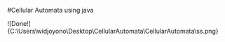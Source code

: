 #Cellular Automata using java

![Done!]{C:\Users\widjoyono\Desktop\CellularAutomata\CellularAutomata\ss.png}